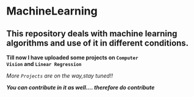 # MachineLearning

## This repository deals with machine learning algorithms and use of it in different conditions.

**Till now I have uploaded some projects on <code>Computer Vision</code> and <code>Linear Regression</code>**

*More <code>Projects</code> are on the way,stay tuned!!*

***You can contribute in it as well.... therefore do contribute***
